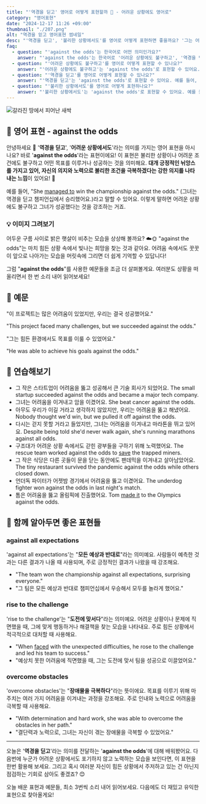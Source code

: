 ```yaml
---
title: "'역경을 딛고' 영어로 어떻게 표현할까 🌟 - 어려운 상황에도 영어로"
category: "영어표현"
date: "2024-12-17 11:26 +09:00"
thumbnail: "./207.png"
alt: "역경을 읻고 영어표현 썸네일"
desc: "'역경을 딛고', '불리한 상황에서도'를 영어로 어떻게 표현하면 좋을까요? '그는 어려운 상황에도 불구하고 꿈을 이루었어', '그녀는 역경을 딛고 성공했어' 등을 영어로 표현하는 법을 배워봅시다. 다양한 예문을 통해서 연습하고 본인의 표현으로 만들어 보세요."
faq:
  - question: "'against the odds'는 한국어로 어떤 의미인가요?"
    answer: "'against the odds'는 한국어로 '어려운 상황에도 불구하고', '역경을 딛고', '불리한 상황에서도' 등의 의미로 해석될 수 있어요."
  - question: "'어려운 상황에도 불구하고'를 영어로 어떻게 표현할 수 있나요?"
    answer: "'어려운 상황에도 불구하고'는 'against the odds'로 표현할 수 있어요. 예를 들어, '그는 어려운 상황에도 불구하고 꿈을 이루었어'는 'He achieved his dream against the odds'로 말할 수 있어요."
  - question: "'역경을 딛고'를 영어로 어떻게 표현할 수 있나요?"
    answer: "'역경을 딛고'는 'against the odds'로 표현할 수 있어요. 예를 들어, '그녀는 역경을 딛고 성공했어'는 'She succeeded against the odds'로 말할 수 있어요."
  - question: "'불리한 상황에서도'를 영어로 어떻게 표현하나요?"
    answer: "'불리한 상황에서도'는 'against the odds'로 표현할 수 있어요. 예를 들어, '그들은 불리한 상황에서도 팀워크를 발휘했어'는 'They showed teamwork against the odds'로 표현할 수 있어요."
---
```


![갈라진 땅에서 피어난 새싹](./207-1.jpg)

## 🌟 영어 표현 - against the odds

안녕하세요 👋 '**역경을 딛고**', '**어려운 상황에서도**'라는 의미를 가지는 영어 표현을 아시나요? 바로 '**against the odds**'라는 표현이에요! 이 표현은 불리한 상황이나 어려운 조건에도 불구하고 어떤 목표를 이루거나 성공하는 것을 의미해요. **대개 긍정적인 뉘앙스를 가지고 있어, 자신의 의지와 노력으로 불리한 조건을 극복하겠다는 강한 의지를 나타내는 느낌**이 있어요! 💪

예를 들어, "She [managed to](/blog/in-english/175.manage-to/) win the championship against the odds." (그녀는 역경을 딛고 챔피언십에서 승리했어요.)라고 말할 수 있어요. 이렇게 말하면 어려운 상황에도 불구하고 그녀가 성공했다는 것을 강조하는 거죠.

### 💡 이미지 그려보기

어두운 구름 사이로 밝은 햇살이 비추는 모습을 상상해 볼까요? ☁️🌞 "against the odds"는 마치 힘든 상황 속에서 빛나는 희망을 찾는 것과 같아요. 어려움 속에서도 꿋꿋이 앞으로 나아가는 모습을 머릿속에 그리면 더 쉽게 기억할 수 있답니다!

그럼 "**against the odds**"를 사용한 예문들을 조금 더 살펴볼게요. 여러분도 상황을 떠올리면서 한 번 소리 내어 읽어보세요!

## 📖 예문

"이 프로젝트는 많은 어려움이 있었지만, 우리는 결국 성공했어요."

"This project faced many challenges, but we succeeded against the odds."

"그는 힘든 환경에서도 목표를 이룰 수 있었어요."

"He was able to achieve his goals against the odds."

## 💬 연습해보기

<ul data-interactive-list>
  <li data-interactive-item>
    <span data-toggler>그 작은 스타트업이 어려움을 뚫고 성공해서 큰 기술 회사가 되었어요.</span>
    <span data-answer>The small startup succeeded against the odds and became a major tech company.</span>
  </li>
  <li data-interactive-item>
    <span data-toggler>그녀는 어려움을 이겨내고 암을 이겼어요.</span>
    <span data-answer>She beat cancer against the odds.</span>
  </li>
  <li data-interactive-item>
    <span data-toggler>아무도 우리가 이길 거라고 생각하지 않았지만, 우리는 어려움을 뚫고 해냈어요.</span>
    <span data-answer>Nobody thought we'd win, but we pulled it off against the odds.</span>
  </li>
  <li data-interactive-item>
    <span data-toggler>다시는 걷지 못할 거라고 들었지만, 그녀는 어려움을 이겨내고 마라톤을 뛰고 있어요.</span>
    <span data-answer>Despite being told she'd never walk again, she's running marathons against all odds.</span>
  </li>
  <li data-interactive-item>
    <span data-toggler>구조대가 어려운 상황 속에서도 갇힌 광부들을 구하기 위해 노력했어요.</span>
    <span data-answer>The rescue team worked against the odds to <a href="/blog/in-english/293.save/">save</a> the trapped miners.</span>
  </li>
  <li data-interactive-item>
    <span data-toggler>그 작은 식당은 다른 곳들이 문을 닫는 동안에도 팬데믹을 이겨내고 살아남았어요.</span>
    <span data-answer>The tiny restaurant survived the pandemic against the odds while others closed down.</span>
  </li>
  <li data-interactive-item>
    <span data-toggler>언더독 파이터가 어젯밤 경기에서 어려움을 뚫고 이겼어요.</span>
    <span data-answer>The underdog fighter won against the odds in last night's match.</span>
  </li>
  <li data-interactive-item>
    <span data-toggler>톰은 어려움을 뚫고 올림픽에 진출했어요.</span>
    <span data-answer>Tom <a href="/blog/in-english/244.make-it/">made it</a> to the Olympics against the odds.</span>
  </li>
</ul>

## 🤝 함께 알아두면 좋은 표현들

### against all expectations

'against all expectations'는 "**모든 예상과 반대로**"라는 의미예요. 사람들이 예측한 것과는 다른 결과가 나올 때 사용되며, 주로 긍정적인 결과가 나왔을 때 강조해요.

- "The team won the championship against all expectations, surprising everyone."
- "그 팀은 모든 예상과 반대로 챔피언십에서 우승해서 모두를 놀라게 했어요."

### rise to the challenge

'rise to the challenge'는 "**도전에 맞서다**"라는 의미예요. 어려운 상황이나 문제에 직면했을 때, 그에 맞게 행동하거나 해결책을 찾는 모습을 나타내요. 주로 힘든 상황에서 적극적으로 대처할 때 사용해요.

- "When [faced](/blog/in-english/144.face-something/) with the unexpected difficulties, he rose to the challenge and led his team to success."
- "예상치 못한 어려움에 직면했을 때, 그는 도전에 맞서 팀을 성공으로 이끌었어요."

### overcome obstacles

'overcome obstacles'는 "**장애물을 극복하다**"라는 뜻이에요. 목표를 이루기 위해 마주치는 여러 가지 어려움을 이겨내는 과정을 강조해요. 주로 인내와 노력으로 어려움을 극복할 때 사용해요.

- "With determination and hard work, she was able to overcome the obstacles in her path."
- "결단력과 노력으로, 그녀는 자신이 겪는 장애물을 극복할 수 있었어요."

---

오늘은 '**역경을 딛고**'라는 의미를 전달하는 '**against the odds**'에 대해 배워봤어요. 다음번에 누군가 어려운 상황에서도 포기하지 않고 노력하는 모습을 보인다면, 이 표현을 한번 활용해 보세요. 그리고 혹시 여러분 자신이 힘든 상황에서 주저하고 있는 건 아닌지 점검하는 기회로 삼아도 좋겠죠? 😊

오늘 배운 표현과 예문들, 최소 3번씩 소리 내어 읽어보세요. 다음에도 더 재밌고 유익한 표현으로 찾아올게요!

